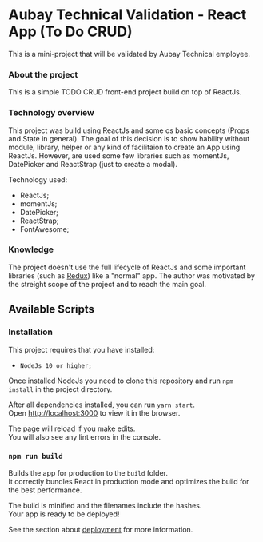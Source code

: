 # Aubay Technical Validation - React App (To Do CRUD)

This is a mini-project that will be validated by Aubay Technical employee.

### About the project 
This is a simple TODO CRUD front-end project build on top of ReactJs.

### Technology overview
This project was build using ReactJs and some os basic concepts (Props and State in general). The goal of this decision is to show hability without module, library, helper or any kind of facilitaion to create an App using ReactJs. However, are used some few libraries such as momentJs, DatePicker and ReactStrap (just to create a modal).

Technology used:
- ReactJs;
- momentJs;
- DatePicker;
- ReactStrap;
- FontAwesome;

### Knowledge
The project doesn't use the full lifecycle of ReactJs and some important libraries (such as [Redux](https://redux.js.org/)) like a "normal" app. The author was motivated by the streight scope of the project and to reach the main goal. 


## Available Scripts

### Installation
This project requires that you have installed:
- `NodeJs 10 or higher;`

Once installed NodeJs you need to clone this repository and run `npm install` in the project directory.

After all dependencies installed, you can run `yarn start`. <br> Open [http://localhost:3000](http://localhost:3000) to view it in the browser.

The page will reload if you make edits.<br>
You will also see any lint errors in the console.

### `npm run build`

Builds the app for production to the `build` folder.<br>
It correctly bundles React in production mode and optimizes the build for the best performance.

The build is minified and the filenames include the hashes.<br>
Your app is ready to be deployed!

See the section about [deployment](https://facebook.github.io/create-react-app/docs/deployment) for more information.
